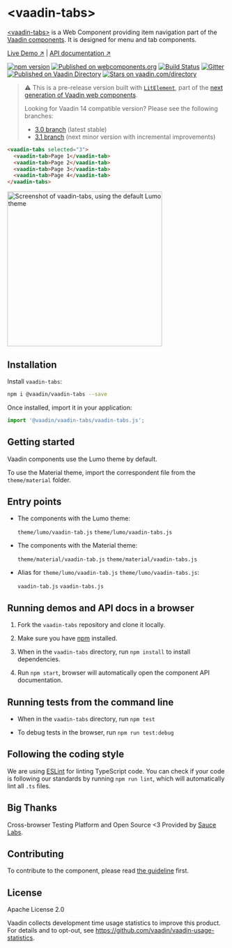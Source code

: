 # &lt;vaadin-tabs&gt;

[&lt;vaadin-tabs&gt;](https://vaadin.com/components/vaadin-tabs) is a Web Component providing item navigation part of the [Vaadin components](https://vaadin.com/components). It is designed for menu and tab components.

[Live Demo ↗](https://vaadin.com/components/vaadin-tabs/html-examples)
|
[API documentation ↗](https://vaadin.com/components/vaadin-tabs/html-api)

[![npm version](https://badgen.net/npm/v/@vaadin/vaadin-tabs)](https://www.npmjs.com/package/@vaadin/vaadin-tabs)
[![Published on webcomponents.org](https://img.shields.io/badge/webcomponents.org-published-blue.svg)](https://webcomponents.org/element/vaadin/vaadin-tabs)
[![Build Status](https://travis-ci.org/vaadin/vaadin-tabs.svg?branch=master)](https://travis-ci.org/vaadin/vaadin-tabs)
[![Gitter](https://badges.gitter.im/Join%20Chat.svg)](https://gitter.im/vaadin/web-components?utm_source=badge&utm_medium=badge&utm_campaign=pr-badge)
[![Published on Vaadin  Directory](https://img.shields.io/badge/Vaadin%20Directory-published-00b4f0.svg)](https://vaadin.com/directory/component/vaadinvaadin-tabs)
[![Stars on vaadin.com/directory](https://img.shields.io/vaadin-directory/stars/vaadinvaadin-tabs.svg)](https://vaadin.com/directory/component/vaadinvaadin-tabs)

> ⚠️ This is a pre-release version built with [`LitElement`](https://github.com/Polymer/lit-element), part of the [next generation of Vaadin web components](https://vaadin.com/blog/next-generation-vaadin-components).
>
> Looking for Vaadin 14 compatible version? Please see the following branches:
> - [3.0 branch](https://github.com/vaadin/vaadin-tabs/tree/3.0) (latest stable)
> - [3.1 branch](https://github.com/vaadin/vaadin-tabs/tree/3.1) (next minor version with incremental improvements)

```html
<vaadin-tabs selected="3">
  <vaadin-tab>Page 1</vaadin-tab>
  <vaadin-tab>Page 2</vaadin-tab>
  <vaadin-tab>Page 3</vaadin-tab>
  <vaadin-tab>Page 4</vaadin-tab>
</vaadin-tabs>
```

[<img src="https://raw.githubusercontent.com/vaadin/vaadin-tabs/master/screenshot.png" width="355" alt="Screenshot of vaadin-tabs, using the default Lumo theme">](https://vaadin.com/components/vaadin-tabs)

## Installation

Install `vaadin-tabs`:

```sh
npm i @vaadin/vaadin-tabs --save
```

Once installed, import it in your application:

```js
import '@vaadin/vaadin-tabs/vaadin-tabs.js';
```

## Getting started

Vaadin components use the Lumo theme by default.

To use the Material theme, import the correspondent file from the `theme/material` folder.

## Entry points

- The components with the Lumo theme:

  `theme/lumo/vaadin-tab.js`
  `theme/lumo/vaadin-tabs.js`

- The components with the Material theme:

  `theme/material/vaadin-tab.js`
  `theme/material/vaadin-tabs.js`

- Alias for `theme/lumo/vaadin-tab.js`
  `theme/lumo/vaadin-tabs.js`:

  `vaadin-tab.js`
  `vaadin-tabs.js`


## Running demos and API docs in a browser

1. Fork the `vaadin-tabs` repository and clone it locally.

1. Make sure you have [npm](https://www.npmjs.com/) installed.

1. When in the `vaadin-tabs` directory, run `npm install` to install dependencies.

1. Run `npm start`, browser will automatically open the component API documentation.


## Running tests from the command line

- When in the `vaadin-tabs` directory, run `npm test`

- To debug tests in the browser, run `npm run test:debug`


## Following the coding style

We are using [ESLint](http://eslint.org/) for linting TypeScript code. You can check if your code is following our standards by running `npm run lint`, which will automatically lint all `.ts` files.

## Big Thanks

Cross-browser Testing Platform and Open Source <3 Provided by [Sauce Labs](https://saucelabs.com).


## Contributing

To contribute to the component, please read [the guideline](https://github.com/vaadin/vaadin-core/blob/master/CONTRIBUTING.md) first.


## License

Apache License 2.0

Vaadin collects development time usage statistics to improve this product. For details and to opt-out, see https://github.com/vaadin/vaadin-usage-statistics.
